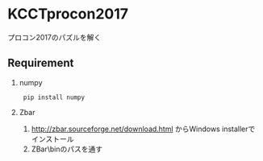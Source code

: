 # KCCTprocon2017
プロコン2017のパズルを解く

## Requirement
1. numpy

        pip install numpy
1. Zbar
      1. http://zbar.sourceforge.net/download.html からWindows installerでインストール
      1. ZBar\binのパスを通す
